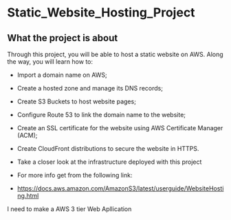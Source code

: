 # Static_Website_Hosting_Project

## What the project is about
Through this project, you will be able to host a static website on AWS. Along the way, you will learn how to:

- Import a domain name on AWS;
- Create a hosted zone and manage its DNS records;
- Create S3 Buckets to host website pages;
- Configure Route 53 to link the domain name to the website;
- Create an SSL certificate for the website using AWS Certificate Manager (ACM);
- Create CloudFront distributions to secure the website in HTTPS.
- Take a closer look at the infrastructure deployed with this project

- For more info get from the following link:
- https://docs.aws.amazon.com/AmazonS3/latest/userguide/WebsiteHosting.html


I need to make a AWS 3 tier Web Apllication
